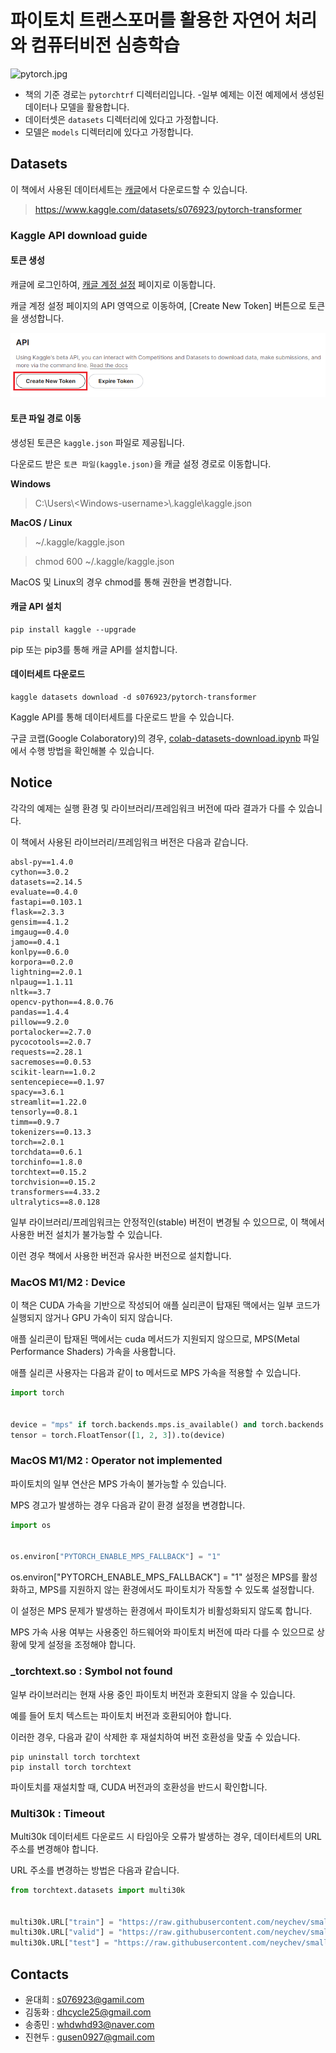 # 파이토치 트랜스포머를 활용한 자연어 처리와 컴퓨터비전 심층학습

![pytorch.jpg](pytorch.png)

- 책의 기준 경로는 `pytorchtrf` 디렉터리입니다.
 -일부 예제는 이전 예제에서 생성된 데이터나 모델을 활용합니다.
- 데이터셋은 `datasets` 디렉터리에 있다고 가정합니다.
- 모델은 `models` 디렉터리에 있다고 가정합니다.

## Datasets

이 책에서 사용된 데이터세트는 [캐글](https://www.kaggle.com/datasets/s076923/pytorch-transformer)에서 다운로드할 수 있습니다.

> https://www.kaggle.com/datasets/s076923/pytorch-transformer

### Kaggle API download guide

#### 토큰 생성

캐글에 로그인하여, [캐글 계정 설정](https://www.kaggle.com/settings/account) 페이지로 이동합니다. 

캐글 계정 설정 페이지의 API 영역으로 이동하여, [Create New Token] 버튼으로 토큰을 생성합니다.

![kaggle.png](kaggle.png)

#### 토큰 파일 경로 이동

생성된 토큰은 `kaggle.json` 파일로 제공됩니다.

다운로드 받은 `토큰 파일(kaggle.json)`을 캐글 설정 경로로 이동합니다.

**Windows**
> C:\Users\\\<Windows-username\>\\.kaggle\kaggle.json

**MacOS / Linux**
> ~/.kaggle/kaggle.json

> chmod 600 ~/.kaggle/kaggle.json

MacOS 및 Linux의 경우 chmod를 통해 권한을 변경합니다.

#### 캐글 API 설치

```
pip install kaggle --upgrade
```

pip 또는 pip3를 통해 캐글 API를 설치합니다.

#### 데이터세트 다운로드

```
kaggle datasets download -d s076923/pytorch-transformer
```

Kaggle API를 통해 데이터세트를 다운로드 받을 수 있습니다.

구글 코랩(Google Colaboratory)의 경우, [colab-datasets-download.ipynb](https://github.com/wikibook/pytorchtrf/blob/main/colab-datasets-download.ipynb) 파일에서 수행 방법을 확인해볼 수 있습니다.

## Notice

각각의 예제는 실행 환경 및 라이브러리/프레임워크 버전에 따라 결과가 다를 수 있습니다.

이 책에서 사용된 라이브러리/프레임워크 버전은 다음과 같습니다.

```
absl-py==1.4.0
cython==3.0.2
datasets==2.14.5	
evaluate==0.4.0	
fastapi==0.103.1	
flask==2.3.3	
gensim==4.1.2
imgaug==0.4.0
jamo==0.4.1
konlpy==0.6.0
korpora==0.2.0
lightning==2.0.1
nlpaug==1.1.11
nltk==3.7
opencv-python==4.8.0.76
pandas==1.4.4
pillow==9.2.0
portalocker==2.7.0
pycocotools==2.0.7	
requests==2.28.1
sacremoses==0.0.53
scikit-learn==1.0.2	
sentencepiece==0.1.97
spacy==3.6.1
streamlit==1.22.0
tensorly==0.8.1
timm==0.9.7	
tokenizers==0.13.3	
torch==2.0.1	
torchdata==0.6.1	
torchinfo==1.8.0	
torchtext==0.15.2	
torchvision==0.15.2	
transformers==4.33.2	
ultralytics==8.0.128
```

일부 라이브러리/프레임워크는 안정적인(stable) 버전이 변경될 수 있으므로, 이 책에서 사용한 버전 설치가 불가능할 수 있습니다.

이런 경우 책에서 사용한 버전과 유사한 버전으로 설치합니다.

### MacOS M1/M2 : Device

이 책은 CUDA 가속을 기반으로 작성되어 애플 실리콘이 탑재된 맥에서는 일부 코드가 실행되지 않거나 GPU 가속이 되지 않습니다.

애플 실리콘이 탑재된 맥에서는 cuda 메서드가 지원되지 않으므로, MPS(Metal Performance Shaders) 가속을 사용합니다.

애플 실리콘 사용자는 다음과 같이 to 메서드로 MPS 가속을 적용할 수 있습니다.

```python
import torch


device = "mps" if torch.backends.mps.is_available() and torch.backends.mps.is_built() else "cpu"
tensor = torch.FloatTensor([1, 2, 3]).to(device)
```

### MacOS M1/M2 : Operator not implemented 

파이토치의 일부 연산은 MPS 가속이 불가능할 수 있습니다.

MPS 경고가 발생하는 경우 다음과 같이 환경 설정을 변경합니다.

```python
import os


os.environ["PYTORCH_ENABLE_MPS_FALLBACK"] = "1"
```

os.environ["PYTORCH_ENABLE_MPS_FALLBACK"] = "1" 설정은 MPS를 활성화하고, MPS를 지원하지 않는 환경에서도 파이토치가 작동할 수 있도록 설정합니다.

이 설정은 MPS 문제가 발생하는 환경에서 파이토치가 비활성화되지 않도록 합니다.

MPS 가속 사용 여부는 사용중인 하드웨어와 파이토치 버전에 따라 다를 수 있으므로 상황에 맞게 설정을 조정해야 합니다.


### _torchtext.so : Symbol not found

일부 라이브러리는 현재 사용 중인 파이토치 버전과 호환되지 않을 수 있습니다.

예를 들어 토치 텍스트는 파이토치 버전과 호환되어야 합니다.

이러한 경우, 다음과 같이 삭제한 후 재설치하여 버전 호환성을 맞출 수 있습니다.

```
pip uninstall torch torchtext
pip install torch torchtext
```

파이토치를 재설치할 때, CUDA 버전과의 호환성을 반드시 확인합니다.

### Multi30k : Timeout

Multi30k 데이터세트 다운로드 시 타임아웃 오류가 발생하는 경우, 데이터세트의 URL 주소를 변경해야 합니다.

URL 주소를 변경하는 방법은 다음과 같습니다.

```python
from torchtext.datasets import multi30k


multi30k.URL["train"] = "https://raw.githubusercontent.com/neychev/small_DL_repo/master/datasets/Multi30k/training.tar.gz"
multi30k.URL["valid"] = "https://raw.githubusercontent.com/neychev/small_DL_repo/master/datasets/Multi30k/validation.tar.gz"
multi30k.URL["test"] = "https://raw.githubusercontent.com/neychev/small_DL_repo/master/datasets/Multi30k/mmt16_task1_test.tar.gz"
```

## Contacts

- 윤대희 : [s076923@gamil.com](mailto:s076923@gmail.com)
- 김동화 : [dhcycle25@gmail.com](mailto:dhcycle25@gmail.com)
- 송종민 : [whdwhd93@naver.com](mailto:whdwhd93@naver.com)
- 진현두 : [gusen0927@gmail.com](mailto:gusen0927@gmail.com)
